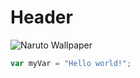 # Header

![Naruto Wallpaper](https://github.com/JustinPhilip55/Wallpaper/blob/main/anime.jpg?raw=true)






```javascript
var myVar = "Hello world!";
```
